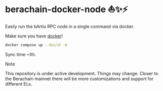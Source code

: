 # berachain-docker-node ⛵️✨⚡

Easily run the bArtio RPC node in a single command via docker.

Make sure you have [docker](https://docs.docker.com/)!

```bash
docker compose up --build -d
```

Sync time ~Xh.

> [!NOTE]  
> This repository is under active development. Things may change. Closer to the Berachain mainnet there will be more customizations and support for different ELs.
